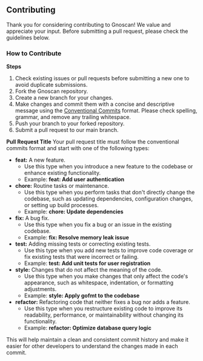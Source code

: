 ## Contributing
Thank you for considering contributing to Gnoscan! We value and appreciate your input. Before submitting a pull request, please check the guidelines below.

### How to Contribute	

**Steps**
1. Check existing issues or pull requests before submitting a new one to avoid duplicate submissions.
2. Fork the Gnoscan repository.
3. Create a new branch for your changes.
4. Make changes and commit them with a concise and descriptive message using the [Conventional Commits](https://www.conventionalcommits.org/) format. Please check spelling, grammar, and remove any trailing whitespace.
5. Push your branch to your forked repository.
6. Submit a pull request to our main branch.

**Pull Request Title**
Your pull request title must follow the conventional commits format and start with one of the following types:
- **feat:** A new feature.
   - Use this type when you introduce a new feature to the codebase or enhance existing functionality.
   - Example: **feat: Add user authentication**
- **chore:** Routine tasks or maintenance.
   - Use this type when you perform tasks that don't directly change the codebase, such as updating dependencies, configuration changes, or setting up build processes.
   - Example: **chore: Update dependencies**
- **fix:** A bug fix.
   - Use this type when you fix a bug or an issue in the existing codebase.
   - Example: **fix: Resolve memory leak issue**
- **test:** Adding missing tests or correcting existing tests.
   - Use this type when you add new tests to improve code coverage or fix existing tests that were incorrect or failing.
   - Example: **test: Add unit tests for user registration**
- **style:** Changes that do not affect the meaning of the code.
   - Use this type when you make changes that only affect the code's appearance, such as whitespace, indentation, or formatting adjustments.
   - Example: **style: Apply gofmt to the codebase**
- **refactor:** Refactoring code that neither fixes a bug nor adds a feature.
   - Use this type when you restructure existing code to improve its readability, performance, or maintainability without changing its functionality.
   - Example: **refactor: Optimize database query logic**

This will help maintain a clean and consistent commit history and make it easier for other developers to understand the changes made in each commit.